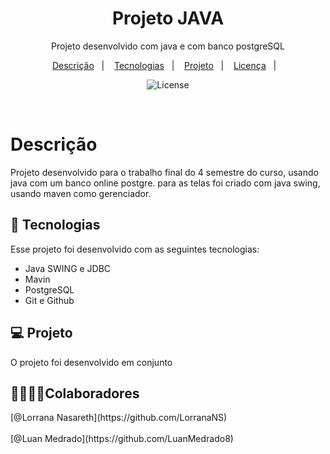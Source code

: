 <h1 align="center"> Projeto JAVA </h1>

<p align="center">Projeto desenvolvido com java e com banco postgreSQL<br/>
</p>

<p align="center">
  <a href="#-descrição">Descrição</a>&nbsp;&nbsp;&nbsp;|&nbsp;&nbsp;&nbsp;
  <a href="#-tecnologias">Tecnologias</a>&nbsp;&nbsp;&nbsp;|&nbsp;&nbsp;&nbsp;
  <a href="#-projeto">Projeto</a>&nbsp;&nbsp;&nbsp;|&nbsp;&nbsp;&nbsp;
  <a href="#-licença">Licença</a>&nbsp;&nbsp;&nbsp;|&nbsp;&nbsp;&nbsp;
</p>

<p align="center">
  <img alt="License" src="https://img.shields.io/static/v1?label=license&message=MIT&color=49AA26&labelColor=000000">
</p>

<br>


# Descrição

Projeto desenvolvido para o trabalho final do 4 semestre do curso, usando java com um banco online postgre. para as telas foi criado com java swing, usando maven como gerenciador.


## 🚀 Tecnologias

Esse projeto foi desenvolvido com as seguintes tecnologias:

- Java SWING e JDBC
- Mavin
- PostgreSQL
- Git e Github

## 💻 Projeto

<p> 
  O projeto foi desenvolvido em conjunto 
  </p>

## 🫱🏽‍🫲🏾Colaboradores
  <p>
    <span>
      [@Lorrana Nasareth](https://github.com/LorranaNS)
     <br>
      <br>
    </span>
   <span>
     [@Luan Medrado](https://github.com/LuanMedrado8)
     <br>
   </span>
  </p>
